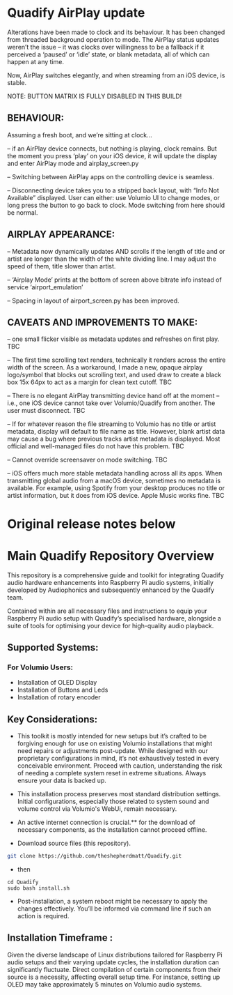 # Quadify AirPlay update

Alterations have been made to clock and its behaviour. It has been changed from threaded background operation to mode. The AirPlay status updates weren’t the issue – it was clocks over willingness to be a fallback if it perceived a ‘paused’ or ‘idle’ state, or blank metadata, all of which can happen at any time.

Now, AirPlay switches elegantly, and when streaming from an iOS device, is stable.

NOTE: BUTTON MATRIX IS FULLY DISABLED IN THIS BUILD!


## BEHAVIOUR: 

Assuming a fresh boot, and we’re sitting at clock…

– if an AirPlay device connects, but nothing is playing, clock remains. But the moment you press ‘play’ on your iOS device, it will update the display and enter AirPlay mode and airplay_screen.py

– Switching between AirPlay apps on the controlling device is seamless.  

– Disconnecting device takes you to a stripped back layout, with “Info Not Available” displayed. User can either: use Volumio UI to change modes, or long press the button to go back to clock. Mode switching from here should be normal.

## AIRPLAY APPEARANCE: 

– Metadata now dynamically updates AND scrolls if the length of title and or artist are longer than the width of the white dividing line. I may adjust the speed of them, title slower than artist.

– ‘Airplay Mode’ prints at the bottom of screen above bitrate info instead of service ‘airport_emulation’

– Spacing in layout of airport_screen.py has been improved. 

## CAVEATS AND IMPROVEMENTS TO MAKE:

– one small flicker visible as metadata updates and refreshes on first play. TBC

– The first time scrolling text renders, technically it renders across the entire width of the screen. As a workaround, I made a new, opaque airplay logo/symbol that blocks out scrolling text, and used draw to create a black box 15x 64px to act as a margin for clean text cutoff. TBC

– There is no elegant AirPlay transmitting device hand off at the moment – i.e., one iOS device cannot take over Volumio/Quadify from another. The user must disconnect. TBC

– If for whatever reason the file streaming to Volumio has no title or artist metadata, display will default to file name as title. However, blank artist data may cause a bug where previous tracks artist metadata is displayed. Most official and well-managed files do not have this problem. TBC

– Cannot override screensaver on mode switching. TBC

– iOS offers much more stable metadata handling across all its apps. When transmitting global audio from a macOS device, sometimes no metadata is available. For example, using Spotify from your desktop produces no title or artist information, but it does from iOS device. Apple Music works fine. TBC

# Original release notes below

# Main Quadify Repository Overview
This repository is a comprehensive guide and toolkit for integrating Quadify audio hardware enhancements into Raspberry Pi audio systems, initially developed by Audiophonics and subsequently enhanced by the Quadify team.

Contained within are all necessary files and instructions to equip your Raspberry Pi audio setup with Quadify’s specialised hardware, alongside a suite of tools for optimising your device for high-quality audio playback.

## Supported Systems: 
  
### For Volumio Users:
* Installation of OLED Display
* Installation of Buttons and Leds
* Installation of rotary encoder

## Key Considerations:
* This toolkit is mostly intended for new setups but it’s crafted to be forgiving enough for use on existing Volumio installations that might need repairs or adjustments post-update. While designed with our proprietary configurations in mind, it’s not exhaustively tested in every conceivable environment. Proceed with caution, understanding the risk of needing a complete system reset in extreme situations. Always ensure your data is backed up.

* This installation process preserves most standard distribution settings. Initial configurations, especially those related to system sound and volume control via Volumio's WebUi, remain necessary. 

* An active internet connection is crucial.** for the download of necessary components, as the installation cannot proceed offline.

* Download source files (this repository).
```bash
git clone https://github.com/theshepherdmatt/Quadify.git
```

* then
```
cd Quadify
sudo bash install.sh
```

* Post-installation, a system reboot might be necessary to apply the changes effectively. You’ll be informed via command line if such an action is required.

## Installation Timeframe :
Given the diverse landscape of Linux distributions tailored for Raspberry Pi audio setups and their varying update cycles, the installation duration can significantly fluctuate. Direct compilation of certain components from their source is a necessity, affecting overall setup time. For instance, setting up OLED may take approximately 5 minutes on Volumio audio systems.
